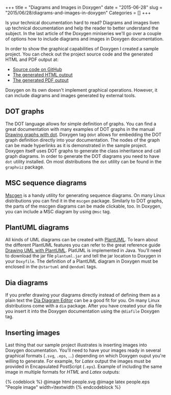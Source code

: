 +++
title = "Diagrams and Images in Doxygen"
date = "2015-06-28"
slug = "2015/06/28/diagrams-and-images-in-doxygen"
Categories = []
+++

Is your technical documentation hard to read? Diagrams and images liven up technical documentation and help the reader to better understand the subject. In the last article of the Doxygen miniseries we'll go over a couple of options how to include diagrams and images in Doxygen documentation.

<!--more-->

In order to show the graphical capabilities of Doxygen I created a sample project. You can check out the project source code and the generated HTML and PDF output at:

* [Source code on GitHub](https://github.com/noseka1/diagrams-and-images-in-doxygen "diagrams-and-images-in-doxygen")
* [The generated HTML output](http://noseka1.github.com/diagrams-and-images-in-doxygen)
* [The generated PDF output](http://noseka1.github.com/diagrams-and-images-in-doxygen/refman.pdf)

Doxygen on its own doesn't implement graphical operations. However, it can include diagrams and images generated by external tools.

## DOT graphs

The DOT language allows for simple definition of graphs. You can find a great documentation with many examples of DOT graphs in the manual [Drawing graphs with dot](http://www.graphviz.org/Documentation/dotguide.pdf "Drawing graphs with dot"). Doxygen tag `@dot` allows for embedding the DOT graph definition directly into your documentation. The nodes of the graph can be made hyperlinks as it is demonstrated in the sample project. Doxygen itself uses DOT graphs to generate the class inheritance and call graph diagrams. In order to generate the DOT diagrams you need to have `dot` utility installed. On most distributions the `dot` utility can be found in the `graphviz` package.

## MSC sequence diagrams

[Mscgen](http://www.mcternan.me.uk/mscgen/ "Mscgen") is a handy utility for generating sequence diagrams. On many Linux distributions you can find it in the `mscgen` package. Similarly to DOT graphs, the parts of the mscgen diagrams can be made clickable, too. In Doxygen, you can include a MSC diagram by using `@msc` tag.

## PlantUML diagrams

All kinds of UML diagrams can be created with [PlantUML](http://plantuml.sourceforge.net/ "PlantUML"). To learn about the different PlantUML features you can refer to the great reference guide [Drawing UML with PlantUML](http://plantuml.sourceforge.net/PlantUML_Language_Reference_Guide.pdf "Drawing UML with PlantUML"). PlatUML is implemented in Java. You'll need to download the jar file `plantuml.jar` and tell the jar location to Doxygen in your `Doxyfile`. The definition of a PlantUML diagram in Doxygen must be enclosed in the `@startuml` and `@enduml` tags.

## Dia diagrams

If you prefer drawing your diagrams directly instead of defining them as a plain text the [Dia Diagram Editor](http://dia-installer.de/ "Dia Diagram Editor") can be a good fit for you. On many Linux distributions come with a `dia` package. After you have created your dia file you insert it into the Doxygen documentation using the `@diafile` Doxygen tag.

## Inserting images

Last thing that our sample project illustrates is inserting images into Doxygen documentation. You'll need to have your images ready in several graphical formats (`.svg`, `.eps`, ...) depending on which Doxygen ouput you're willing to generate. For example, for *Latex* output the images must be provided in Encapsulated PostScript (`.eps`). Example of including the same image in multiple formats for *HTML* and *Latex* outputs:

{% codeblock %}
@image html people.svg
@image latex people.eps "People image" width=\textwidth
{% endcodeblock %}
